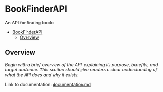 # BookFinderAPI
An API for finding books

- [BookFinderAPI](#bookfinderapi)
  - [Overview](#overview)



## Overview

*Begin with a brief overview of the API, explaining its purpose, benefits, and target audience. This section should give readers a clear understanding of what the API does and why it exists.*

Link to documentation: [documentation.md](documentation/documentation.md)